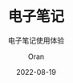 ---
layout:    post
title:      电子笔记
subtitle:   电子笔记使用体验
date:       2022-08-19
author:     Oran
header-img: "assets/imgs/post-bg-2015.jpg"
catalog: true
published: false
tags:
    - 
---